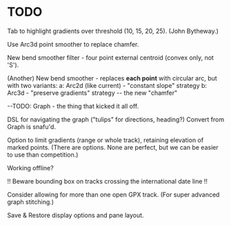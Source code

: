 

# TODO

Tab to highlight gradients over threshold (10, 15, 20, 25). (John Bytheway.)

Use Arc3d point smoother to replace chamfer.

New bend smoother filter - four point external centroid (convex only, not 'S').

(Another) New bend smoother - replaces __each point__ with circular arc, but with two variants:
a: Arc2d (like current) - "constant slope" strategy
b: Arc3d - "preserve gradients" strategy -- the new "chamfer"

--TODO: Graph - the thing that kicked it all off.

DSL for navigating the graph ("tulips" for directions, heading?)
Convert from Graph is snafu'd.

Option to limit gradients (range or whole track), retaining elevation of marked points.
(There are options. None are perfect, but we can be easier to use than competition.)

Working offline?

!! Beware bounding box on tracks crossing the international date line !!

Consider allowing for more than one open GPX track.
(For super advanced graph stitching.)

Save & Restore display options and pane layout.

